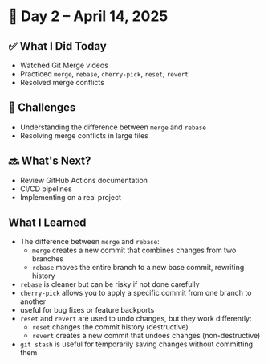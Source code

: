 # 📅 Day 2 – April 14, 2025

## ✅ What I Did Today
- Watched Git Merge videos
- Practiced `merge`, `rebase`, `cherry-pick`, `reset`, `revert`
- Resolved merge conflicts

## 🤔 Challenges
- Understanding the difference between `merge` and `rebase`
- Resolving merge conflicts in large files

## 🔜 What's Next?
- Review GitHub Actions documentation
- CI/CD pipelines
- Implementing on a real project

## What I Learned
- The difference between `merge` and `rebase`:
  - `merge` creates a new commit that combines changes from two branches
  - `rebase` moves the entire branch to a new base commit, rewriting history
- `rebase` is cleaner but can be risky if not done carefully
- `cherry-pick` allows you to apply a specific commit from one branch to another 
- useful for bug fixes or feature backports
- `reset` and `revert` are used to undo changes, but they work differently:
  - `reset` changes the commit history (destructive)
  - `revert` creates a new commit that undoes changes (non-destructive)
- `git stash` is useful for temporarily saving changes without committing them

